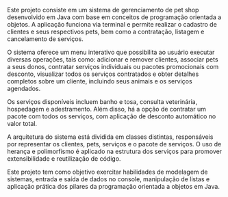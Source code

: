 Este projeto consiste em um sistema de gerenciamento de pet shop desenvolvido em Java com base em conceitos de programação orientada a objetos. A aplicação funciona via terminal e permite realizar o cadastro de clientes e seus respectivos pets, bem como a contratação, listagem e cancelamento de serviços.

O sistema oferece um menu interativo que possibilita ao usuário executar diversas operações, tais como: adicionar e remover clientes, associar pets a seus donos, contratar serviços individuais ou pacotes promocionais com desconto, visualizar todos os serviços contratados e obter detalhes completos sobre um cliente, incluindo seus animais e os serviços agendados.

Os serviços disponíveis incluem banho e tosa, consulta veterinária, hospedagem e adestramento. Além disso, há a opção de contratar um pacote com todos os serviços, com aplicação de desconto automático no valor total.

A arquitetura do sistema está dividida em classes distintas, responsáveis por representar os clientes, pets, serviços e o pacote de serviços. O uso de herança e polimorfismo é aplicado na estrutura dos serviços para promover extensibilidade e reutilização de código.

Este projeto tem como objetivo exercitar habilidades de modelagem de sistemas, entrada e saída de dados no console, manipulação de listas e aplicação prática dos pilares da programação orientada a objetos em Java.